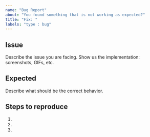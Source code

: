 ```yaml
---
name: "Bug Report"
about: "You found something that is not working as expected?"
title: "Fix: "
labels: "type : bug"
---
```


## Issue

Describe the issue you are facing. Show us the implementation: screenshots, GIFs, etc.

## Expected

Describe what should be the correct behavior.

## Steps to reproduce

1. 
2. 
3. 